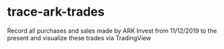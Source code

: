 # trace-ark-trades
Record all purchases and sales made by ARK Invest from 11/12/2019 to the present and visualize these trades via TradingView
